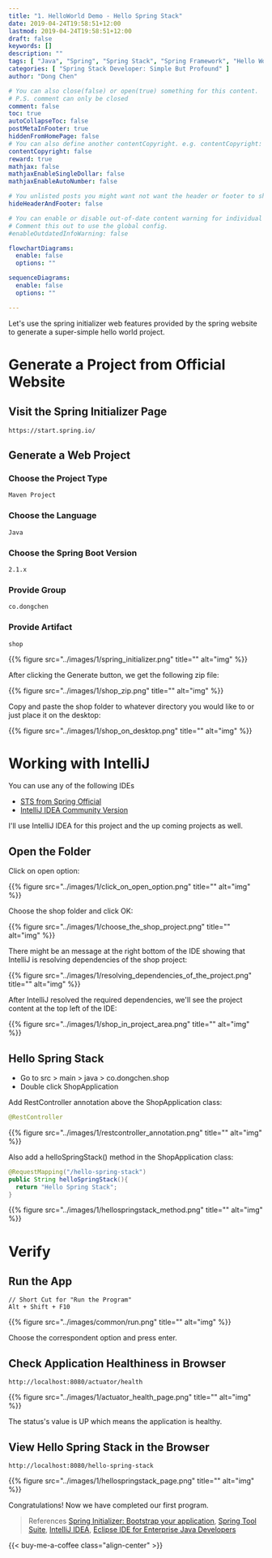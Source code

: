 ```yaml
---
title: "1. HelloWorld Demo - Hello Spring Stack"
date: 2019-04-24T19:58:51+12:00
lastmod: 2019-04-24T19:58:51+12:00
draft: false
keywords: []
description: ""
tags: [ "Java", "Spring", "Spring Stack", "Spring Framework", "Hello World" ]
categories: [ "Spring Stack Developer: Simple But Profound" ]
author: "Dong Chen"

# You can also close(false) or open(true) something for this content.
# P.S. comment can only be closed
comment: false
toc: true
autoCollapseToc: false
postMetaInFooter: true
hiddenFromHomePage: false
# You can also define another contentCopyright. e.g. contentCopyright: "This is another copyright."
contentCopyright: false
reward: true
mathjax: false
mathjaxEnableSingleDollar: false
mathjaxEnableAutoNumber: false

# You unlisted posts you might want not want the header or footer to show
hideHeaderAndFooter: false

# You can enable or disable out-of-date content warning for individual post.
# Comment this out to use the global config.
#enableOutdatedInfoWarning: false

flowchartDiagrams:
  enable: false
  options: ""

sequenceDiagrams: 
  enable: false
  options: ""

---
```


Let's use the spring initializer web features provided by the spring website to generate a super-simple hello world project.

<!--more-->

# Generate a Project from Official Website

## Visit the Spring Initializer Page

```http
https://start.spring.io/
```

## Generate a Web Project

### Choose the Project Type

```code
Maven Project
```

### Choose the Language

```code
Java
```

### Choose the Spring Boot Version

```code
2.1.x
```

### Provide Group

```code
co.dongchen
```

### Provide Artifact

```code
shop
```

{{% figure src="../images/1/spring_initializer.png" title="" alt="img" %}}

After clicking the Generate button, we get the following zip file:

{{% figure src="../images/1/shop_zip.png" title="" alt="img" %}}

Copy and paste the shop folder to whatever directory you would like to or just place it on the desktop:

{{% figure src="../images/1/shop_on_desktop.png" title="" alt="img" %}}

# Working with IntelliJ

You can use any of the following IDEs

* [STS from Spring Official](https://spring.io/tools)
* [IntelliJ IDEA Community Version](https://www.jetbrains.com/idea/)

I'll use IntelliJ IDEA for this project and the up coming projects as well.

## Open the Folder

Click on open option:

{{% figure src="../images/1/click_on_open_option.png" title="" alt="img" %}}

Choose the shop folder and click OK:

{{% figure src="../images/1/choose_the_shop_project.png" title="" alt="img" %}}

There might be an message at the right bottom of the IDE showing that IntelliJ is resolving dependencies of the shop project:

{{% figure src="../images/1/resolving_dependencies_of_the_project.png" title="" alt="img" %}}

After IntelliJ resolved the required dependencies, we'll see the project content at the top left of the IDE:

{{% figure src="../images/1/shop_in_project_area.png" title="" alt="img" %}}

## Hello Spring Stack

* Go to src > main > java > co.dongchen.shop
* Double click ShopApplication

Add RestController annotation above the ShopApplication class:

```java
@RestController
```

{{% figure src="../images/1/restcontroller_annotation.png" title="" alt="img" %}}

Also add a helloSpringStack() method in the ShopApplication class:

```java
@RequestMapping("/hello-spring-stack")
public String helloSpringStack(){
  return "Hello Spring Stack";
}
```

{{% figure src="../images/1/hellospringstack_method.png" title="" alt="img" %}}

# Verify

## Run the App

```Code
// Short Cut for "Run the Program"
Alt + Shift + F10
```

{{% figure src="../images/common/run.png" title="" alt="img" %}}

Choose the correspondent option and press enter.

## Check Application Healthiness in Browser

```http
http://localhost:8080/actuator/health
```

{{% figure src="../images/1/actuator_health_page.png" title="" alt="img" %}}

The status's value is UP which means the application is healthy.

## View Hello Spring Stack in the Browser

```http
http://localhost:8080/hello-spring-stack
```

{{% figure src="../images/1/hellospringstack_page.png" title="" alt="img" %}}

Congratulations! Now we have completed our first program.

> References
> [Spring Initializer: Bootstrap your application](https://start.spring.io/),
> [Spring Tool Suite](https://spring.io/tools),
> [IntelliJ IDEA](https://www.jetbrains.com/idea/),
> [Eclipse IDE for Enterprise Java Developers](https://www.eclipse.org/downloads/packages/)

<!-- Buy Me a Coffee Button -->
{{< buy-me-a-coffee class="align-center" >}}
